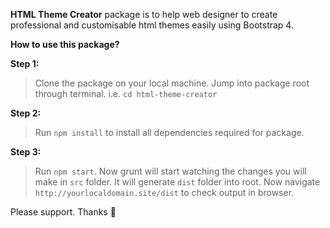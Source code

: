 **HTML Theme Creator** package is to help web designer to create professional and customisable html themes easily using Bootstrap 4.

**How to use this package?**

**Step 1:**

> Clone the package on your local machine. Jump into package root
> through terminal. i.e. `cd html-theme-creator`

**Step 2:**

> Run `npm install` to install all dependencies required for package.

**Step 3:**

> Run `npm start`. Now grunt will start watching the changes you will
> make in `src` folder. It will generate `dist` folder into root. Now
> navigate `http://yourlocaldomain.site/dist` to check output in browser.

Please support. Thanks 🙏